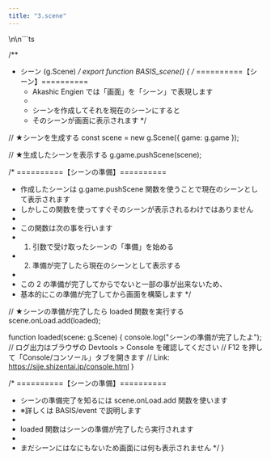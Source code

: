 ```yaml
---
title: "3.scene"
---
```

\n\n```ts

/**
 * シーン (g.Scene)
 */
export function BASIS_scene() {
  /* ==========【シーン】==========
   * Akashic Engien では「画面」を「シーン」で表現します
   * 
   * シーンを作成してそれを現在のシーンにすると
   * そのシーンが画面に表示されます
   */

  // ★シーンを生成する
  const scene = new g.Scene({ game: g.game });

  // ★生成したシーンを表示する
  g.game.pushScene(scene);


  /* ==========【シーンの準備】==========
   * 作成したシーンは g.game.pushScene 関数を使うことで現在のシーンとして表示されます
   * しかしこの関数を使ってすぐそのシーンが表示されるわけではありません
   * 
   * この関数は次の事を行います
   * 1. 引数で受け取ったシーンの「準備」を始める
   * 2. 準備が完了したら現在のシーンとして表示する
   * 
   * この 2 の準備が完了してからでないと一部の事が出来ないため、
   * 基本的にこの準備が完了してから画面を構築します
   */

  // ★シーンの準備が完了したら loaded 関数を実行する
  scene.onLoad.add(loaded);


  function loaded(scene: g.Scene) {
    console.log("シーンの準備が完了したよ");
    // ログ出力はブラウザの Devtools > Console を確認してください
    // F12 を押して「Console/コンソール」タブを開きます
    // Link: https://sije.shizentai.jp/console.html
  }


  /* ==========【シーンの準備】==========
   * シーンの準備完了を知るには scene.onLoad.add 関数を使います
   * ※詳しくは BASIS/event で説明します
   * 
   * loaded 関数はシーンの準備が完了したら実行されます
   * 
   * まだシーンにはなにもないため画面には何も表示されません
   */
}
```

